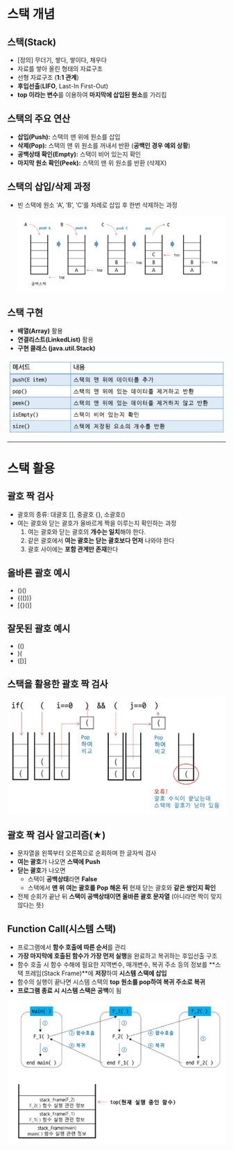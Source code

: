 # 스택 개념

## 스택(Stack)

- [정의] 무더기, 쌓다, 쌓이다, 채우다
- 자료를 쌓아 올린 형태의 자료구조
- 선형 자료구조 (**1:1 관계**)
- **후입선출**(**LIFO**, Last-In First-Out)
- **top 이라는 변수**를 이용하여 **마지막에 삽입된 원소**를 가리킴

## 스택의 주요 연산

- **삽입(Push):** 스택의 맨 위에 원소를 삽입
- **삭제(Pop):** 스택의 맨 위 원소를 꺼내서 반환 (**공백인 경우 예외 상황**)
- **공백상태 확인(Empty):** 스택이 비어 있는지 확인
- **마지막 원소 확인(Peek):** 스택의 맨 위 원소를 반환 (삭제X)

## 스택의 삽입/삭제 과정

- 빈 스택에 원소 ‘A’, ‘B’, ‘C’를 차례로 삽입 후 한번 삭제하는 과정

  ![50.png](img/50.png)


## 스택 구현

- **배열(Array)** 활용
- **연결리스트(LinkedList)** 활용
- **구현 클래스 (java.util.Stack)**

![51.png](img/51.png)

---

# 스택 활용

## 괄호 짝 검사

- 괄호의 종류: 대괄호 [], 중괄호 {}, 소괄호()
- 여는 괄호와 닫는 괄호가 올바르게 짝을 이루는지 확인하는 과정
    1. 여는 괄호와 닫는 괄호의 **개수는 일치**해야 한다.
    2. 같은 괄호에서 **여는 괄호는 닫는 괄호보다 먼저** 나와야 한다
    3. 괄호 사이에는 **포함 관계만 존재**한다

## 올바른 괄호 예시

- ()()
- {(())}
- [{}()]

## 잘못된 괄호 예시

- (()
- )(
- ([)]

## 스택을 활용한 괄호 짝 검사

![52.png](img/52.png)

## 괄호 짝 검사 알고리즘(★)

- 문자열을 왼쪽부터 오른쪽으로 순회하며 한 글자씩 검사
- **여는 괄호**가 나오면 **스택에 Push**
- **닫는 괄호**가 나오면
    - 스택이 **공백상태**라면 **False**
    - 스택에서 **맨 위 여는 괄호를 Pop 해온 뒤** 현재 닫는 괄호와 **같은 쌍인지 확인**
- 전체 순회가 끝난 뒤 **스택이 공백상태이면 올바른 괄호 문자열** (아니라면 짝이 맞지 않다는 뜻)

## Function Call(시스템 스택)

- 프로그램에서 **함수 호출에 따른 순서**를 관리
- **가장 마지막에 호출된 함수가 가장 먼저 실행**을 완료하고 복귀하는 후입선출 구조
- 함수 호출 시 함수 수해에 필요한 지역변수, 매개변수, 복귀 주소 등의 정보를 **스택 프레임(Stack Frame)**에 **저장**하여 **시스템 스택에 삽입**
- 함수의 실행이 끝나면 시스템 스택의 **top 원소를 pop하여 복귀 주소로 복귀**
- **프로그램 종료 시 시스템 스택은 공백**이 됨

![53.png](img/53.png)